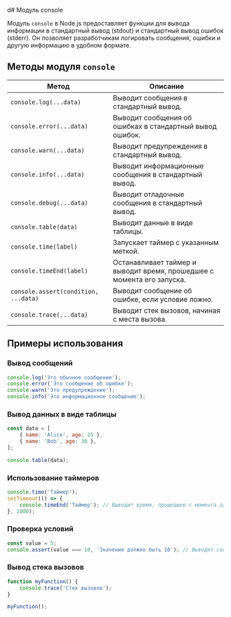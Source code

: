 d# Модуль console

Модуль `console` в Node.js предоставляет функции для вывода информации в стандартный вывод (stdout) и стандартный вывод ошибок (stderr). Он позволяет разработчикам логировать сообщения, ошибки и другую информацию в удобном формате.

## Методы модуля `console`

| Метод                          | Описание                                                                 |
|--------------------------------|--------------------------------------------------------------------------|
| `console.log(...data)`        | Выводит сообщения в стандартный вывод.                                   |
| `console.error(...data)`      | Выводит сообщения об ошибках в стандартный вывод ошибок.                |
| `console.warn(...data)`       | Выводит предупреждения в стандартный вывод.                             |
| `console.info(...data)`       | Выводит информационные сообщения в стандартный вывод.                   |
| `console.debug(...data)`      | Выводит отладочные сообщения в стандартный вывод.                      |
| `console.table(data)`         | Выводит данные в виде таблицы.                                         |
| `console.time(label)`         | Запускает таймер с указанным меткой.                                   |
| `console.timeEnd(label)`      | Останавливает таймер и выводит время, прошедшее с момента его запуска. |
| `console.assert(condition, ...data)` | Выводит сообщение об ошибке, если условие ложно.                |
| `console.trace(...data)`      | Выводит стек вызовов, начиная с места вызова.                          |

## Примеры использования

### Вывод сообщений

```javascript
console.log('Это обычное сообщение');
console.error('Это сообщение об ошибке');
console.warn('Это предупреждение');
console.info('Это информационное сообщение');
```

### Вывод данных в виде таблицы

```javascript
const data = [
    { name: 'Alice', age: 25 },
    { name: 'Bob', age: 30 },
];

console.table(data);
```

### Использование таймеров

```javascript
console.time('Таймер');
setTimeout(() => {
    console.timeEnd('Таймер'); // Выводит время, прошедшее с момента запуска таймера
}, 1000);
```

### Проверка условий

```javascript
const value = 5;
console.assert(value === 10, 'Значение должно быть 10'); // Выводит сообщение, так как условие ложно
```

### Вывод стека вызовов

```javascript
function myFunction() {
    console.trace('Стек вызовов');
}

myFunction();
```

```
